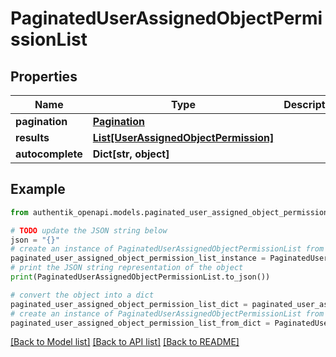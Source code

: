 # PaginatedUserAssignedObjectPermissionList


## Properties

Name | Type | Description | Notes
------------ | ------------- | ------------- | -------------
**pagination** | [**Pagination**](Pagination.md) |  | 
**results** | [**List[UserAssignedObjectPermission]**](UserAssignedObjectPermission.md) |  | 
**autocomplete** | **Dict[str, object]** |  | 

## Example

```python
from authentik_openapi.models.paginated_user_assigned_object_permission_list import PaginatedUserAssignedObjectPermissionList

# TODO update the JSON string below
json = "{}"
# create an instance of PaginatedUserAssignedObjectPermissionList from a JSON string
paginated_user_assigned_object_permission_list_instance = PaginatedUserAssignedObjectPermissionList.from_json(json)
# print the JSON string representation of the object
print(PaginatedUserAssignedObjectPermissionList.to_json())

# convert the object into a dict
paginated_user_assigned_object_permission_list_dict = paginated_user_assigned_object_permission_list_instance.to_dict()
# create an instance of PaginatedUserAssignedObjectPermissionList from a dict
paginated_user_assigned_object_permission_list_from_dict = PaginatedUserAssignedObjectPermissionList.from_dict(paginated_user_assigned_object_permission_list_dict)
```
[[Back to Model list]](../README.md#documentation-for-models) [[Back to API list]](../README.md#documentation-for-api-endpoints) [[Back to README]](../README.md)


